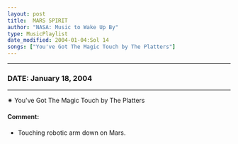 ```yaml
---
layout: post
title:  MARS SPIRIT
author: "NASA: Music to Wake Up By"
type: MusicPlaylist
date_modified: 2004-01-04:Sol 14
songs: ["You've Got The Magic Touch by The Platters"]
---
```


----
### DATE: January 18, 2004
----
✷ You've Got The Magic Touch by The Platters

#### Comment:
* Touching robotic arm down on Mars.



<br/>
<center>
	<a target="_blank"
	   href="https://twitter.com/intent/tweet?hashtags=Space,NASA,Playlist,NASAWakeupCalls,SpaceProgram&text={{ page.author}}, '{{ page.songs.first }}' {{ page.title }}, {{ page.date | date: '%B %d, %Y' }}. {{ site.url }}{{ page.url }} @nasawakeupcalls">
	   <i class="fab fa-twitter" alt="Tweet this page" style="font-size: 1.3em;"></i>
	</a>
	&nbsp; 	<i class="fas fa-user-astronaut" style="font-size: 1.5em;"></i> &nbsp;
    <a type="amzn" search="'You've Got The Magic Touch by The Platters'" category="popular music">
        <i class="fab fa-amazon" style="font-size: 1.3em;"></i>
    </a>
</center>
